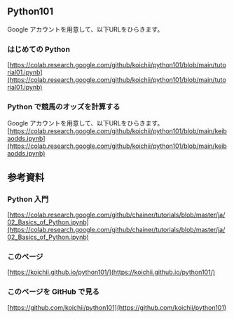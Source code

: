 ## Python101

Google アカウントを用意して、以下URLをひらきます。

### はじめての Python
[https://colab.research.google.com/github/koichii/python101/blob/main/tutorial01.ipynb](https://colab.research.google.com/github/koichii/python101/blob/main/tutorial01.ipynb)

### Python で競馬のオッズを計算する
Google アカウントを用意して、以下URLをひらきます。
[https://colab.research.google.com/github/koichii/python101/blob/main/keibaodds.ipynb](https://colab.research.google.com/github/koichii/python101/blob/main/keibaodds.ipynb)


## 参考資料

### Python 入門
[https://colab.research.google.com/github/chainer/tutorials/blob/master/ja/02_Basics_of_Python.ipynb](https://colab.research.google.com/github/chainer/tutorials/blob/master/ja/02_Basics_of_Python.ipynb)

### このページ
[https://koichii.github.io/python101/](https://koichii.github.io/python101/)

### このページを GitHub で見る
[https://github.com/koichii/python101](https://github.com/koichii/python101)
